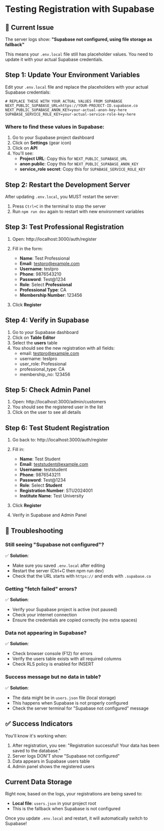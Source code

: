 # Testing Registration with Supabase

## 🔴 Current Issue
The server logs show: **"Supabase not configured, using file storage as fallback"**

This means your `.env.local` file still has placeholder values. You need to update it with your actual Supabase credentials.

## Step 1: Update Your Environment Variables

Edit your `.env.local` file and replace the placeholders with your actual Supabase credentials:

```env
# REPLACE THESE WITH YOUR ACTUAL VALUES FROM SUPABASE
NEXT_PUBLIC_SUPABASE_URL=https://YOUR-PROJECT-ID.supabase.co
NEXT_PUBLIC_SUPABASE_ANON_KEY=your-actual-anon-key-here
SUPABASE_SERVICE_ROLE_KEY=your-actual-service-role-key-here
```

### Where to find these values in Supabase:
1. Go to your Supabase project dashboard
2. Click on **Settings** (gear icon)
3. Click on **API**
4. You'll see:
   - **Project URL**: Copy this for `NEXT_PUBLIC_SUPABASE_URL`
   - **anon public**: Copy this for `NEXT_PUBLIC_SUPABASE_ANON_KEY`
   - **service_role secret**: Copy this for `SUPABASE_SERVICE_ROLE_KEY`

## Step 2: Restart the Development Server

After updating `.env.local`, you MUST restart the server:

1. Press `Ctrl+C` in the terminal to stop the server
2. Run `npm run dev` again to restart with new environment variables

## Step 3: Test Professional Registration

1. Open: http://localhost:3000/auth/register
2. Fill in the form:
   - **Name**: Test Professional
   - **Email**: testpro@example.com
   - **Username**: testpro
   - **Phone**: 9876543210
   - **Password**: Test@1234
   - **Role**: Select **Professional**
   - **Professional Type**: CA
   - **Membership Number**: 123456

3. Click **Register**

## Step 4: Verify in Supabase

1. Go to your Supabase dashboard
2. Click on **Table Editor**
3. Select the **users** table
4. You should see the new registration with all fields:
   - email: testpro@example.com
   - username: testpro
   - user_role: Professional
   - professional_type: CA
   - membership_no: 123456

## Step 5: Check Admin Panel

1. Open: http://localhost:3000/admin/customers
2. You should see the registered user in the list
3. Click on the user to see all details

## Step 6: Test Student Registration

1. Go back to: http://localhost:3000/auth/register
2. Fill in:
   - **Name**: Test Student
   - **Email**: teststudent@example.com
   - **Username**: teststudent
   - **Phone**: 9876543211
   - **Password**: Test@1234
   - **Role**: Select **Student**
   - **Registration Number**: STU2024001
   - **Institute Name**: Test University

3. Click **Register**
4. Verify in Supabase and Admin Panel

## 🚨 Troubleshooting

### Still seeing "Supabase not configured"?
✅ **Solution**:
- Make sure you saved `.env.local` after editing
- Restart the server (Ctrl+C then npm run dev)
- Check that the URL starts with `https://` and ends with `.supabase.co`

### Getting "fetch failed" errors?
✅ **Solution**:
- Verify your Supabase project is active (not paused)
- Check your internet connection
- Ensure the credentials are copied correctly (no extra spaces)

### Data not appearing in Supabase?
✅ **Solution**:
- Check browser console (F12) for errors
- Verify the users table exists with all required columns
- Check RLS policy is enabled for INSERT

### Success message but no data in table?
✅ **Solution**:
- The data might be in `users.json` file (local storage)
- This happens when Supabase is not properly configured
- Check the server terminal for "Supabase not configured" message

## ✅ Success Indicators

You'll know it's working when:
1. After registration, you see: "Registration successful! Your data has been saved to the database."
2. Server logs DON'T show "Supabase not configured"
3. Data appears in Supabase users table
4. Admin panel shows the registered users

## Current Data Storage

Right now, based on the logs, your registrations are being saved to:
- **Local file**: `users.json` in your project root
- This is the fallback when Supabase is not configured

Once you update `.env.local` and restart, it will automatically switch to Supabase!
